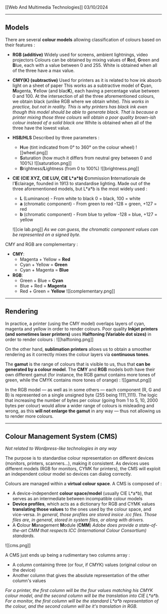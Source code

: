 [[Web And Multimedia Technologies]]
03/10/2024
****
## Models

There are several **colour models** allowing classification of colours based on their features :
- **RGB (additive)**
	Widely used for screens, ambient lightnings, video projectors
	Colours can be obtained by mixing values of **R**ed, **G**reen and **B**lue, each with a value between 0 and 255.
	White is obtained when all of the three have a max value.

- **CMY(K) (subtractive)**
	Used for printers as it is related to how ink absorb light on a sheet of paper
	This works as a subtractive model of **C**yan, **M**agenta, **Y**ellow (and blac**K**), each having a percentage value between 0 and 100. At the intersection of all the three aforementioned colours, we obtain black (unlike RGB where we obtain white).
	*This works in practice, but not in reality. This is why printers has black ink even though this model should be able to generate black. That is because a printer mixing those three colours will obtain a poor quality brown-ish colour instead of a solid black one*
	White is obtained when all of the three have the lowest value.

- **HSB/HLS**
	Described by three parameters :
	- **H**ue (tint indicated from 0° to 360° on the colour wheel)
	![[wheel.png]]
	- **S**aturation (how much it differs from neutral grey between 0 and 100%)
	![[saturation.png]]
	- **B**rightness/**L**ightness (from 0 to 100%)
	![[brightness.png]]

- **CIE (CIE XYZ, CIE LUV, CIE L\*a\*b)**
	**C**ommission **I**nternationale de l'**E**clairage, founded in 1913 to standardise lighting.
	Made out of the three aforementioned models, but L\*a\*b is the most widely used :
	- **L** (Luminance) - From white to black
		0 = black, 100 = white
	- **a** (chromatic component) - From green to red
		-128 = green, +127 = red
	- **b** (chromatic component) - From blue to yellow
		-128 = blue, +127 = yellow

	![[cie lab.png]]
	*As we can guess, the chromatic component values can be represented on a signed byte.*
	

CMY and RGB are complementary :
- **CMY**:
	- Magenta + Yellow = **Red**
	- Cyan + Yellow = **Green**
	- Cyan + Magenta = **Blue**
- **RGB**:
	- Green + Blue = **Cyan**
	- Blue + Red = **Magenta**
	- Red + Green = **Yellow**
![[complementary.png]]


****
## Rendering

In practice, a printer (using the CMY model) overlaps layers of cyan, magenta and yellow in order to render colours. 
Poor quality **Inkjet printers (and sometimes laser printers)** uses **Halftoning (Variable dot sizes)** in order to render colours :
![[halftoning.png]]

On the other hand, **sublimation printers** allows us to obtain a smoother rendering as it correctly mixes the colour layers via **continuous tones**.


The **gamut** is the range of colours that is visible to us, thus that **can be generated by a colour model**. The **CMY** and **RGB** models both have their own different gamut (for instance, the RGB gamut contains more tones of green, while the CMYK contains more tones of orange) :
![[gamut.png]]

In the RGB model — as well as in some others — each component (R, G and B) is represented on a single unsigned byte (255 being 1111_1111). The logic that increasing the number of bytes per colour (going from 1 to 5, 10, 2000 bytes per colour) would allow a wider range of colours is misleading and wrong, as this **will not enlarge the gamut** in any way — thus not allowing us to render more colours. 


****
## Colour Management System (CMS) 
*Not related to Wordpress-like technologies in any way*

The purpose is to standardise colour representation on different devices (monitors, printers, scanners...), making it consistent.
As devices uses different models (RGB for monitors, CYMK for printers), the CMS will exploit an independent colour model so devices can dialog correctly.

Colours are managed within a **virtual colour space**.
A CMS is composed of :
- A device-independent **colour space/model** (usually CIE L\*a\*b), that serves as an intermediate between incompatible colour models
- **Device profiles**, which acts as a dictionary for RGB and CYMK values **translating those values** to the ones used by the colour space, and vice-versa. 
	*In general, those profiles are stored insice .icc files. Those files are, in general, stored in system files, or along with drivers.*
- A **C**olour **M**anagement **M**odule (**CMM**)
	*Adobe does provide a state-of-the-art CMM that respects ICC (International Colour Consortium) standards.*

![[cms.png]]

A CMS just ends up being a rudimentary two columns array :
- A column containing three (or four, if CMYK) values (original colour on the device)
- Another column that gives the absolute representation of the other column's values

*For a printer, the first column will be the four values matching his CMYK colour model, and the second column will be the translation into CIE L\*a\*b.
For a monitor, the first column will be the standard L\*a\*b representation of the colour, and the second column will be it's translation in RGB.*
